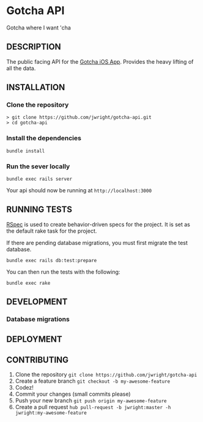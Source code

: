 Gotcha API
============

Gotcha where I want 'cha

## DESCRIPTION

The public facing API for the [Gotcha iOS App](https://github.com/donmiller/Gotcha-iOS). Provides the heavy lifting of all the data.

## INSTALLATION

### Clone the repository

```
> git clone https://github.com/jwright/gotcha-api.git
> cd gotcha-api
```

### Install the dependencies

```
bundle install
```

### Run the sever locally

```
bundle exec rails server
```

Your api should now be running at `http://localhost:3000`

## RUNNING TESTS

[RSpec](http://rspec.info/) is used to create behavior-driven specs for the project. It is set as the default rake task for the project.

If there are pending database migrations, you must first migrate the test database.

```
bundle exec rails db:test:prepare
```

You can then run the tests with the following:

```
bundle exec rake
```

## DEVELOPMENT

### Database migrations

## DEPLOYMENT

## CONTRIBUTING

1. Clone the repository `git clone https://github.com/jwright/gotcha-api`
1. Create a feature branch `git checkout -b my-awesome-feature`
1. Codez!
1. Commit your changes (small commits please)
1. Push your new branch `git push origin my-awesome-feature`
1. Create a pull request `hub pull-request -b jwright:master -h jwright:my-awesome-feature`
